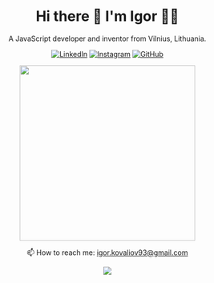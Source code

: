 <h1 align='center'>
  Hi there 👋 I'm Igor 👨‍💻
</h1>

<p align='center'>
  A JavaScript developer and inventor from Vilnius, Lithuania.
</p>

<p align='center'>
    <a href="https://www.linkedin.com/in/ikovaliov/" target="_blank"><img src="https://img.shields.io/badge/LinkedIn--_.svg?style=social&logo=linkedin" alt="LinkedIn"></a>
    <a href="https://www.instagram.com/ikovaliov_/" target="_blank"><img src="https://img.shields.io/badge/Instagram--_.svg?style=social&logo=instagram" alt="Instagram"></a>
	  <a href="https://github.com/ikovaliov/"><img src="https://img.shields.io/github/followers/ikovaliov.svg?label=GitHub&style=social" alt="GitHub"></a>
</p>

<p align='center'>
  <a href="#"><img src="https://github-readme-stats.vercel.app/api?username=ikovaliov&show_icons=true&count_private=true&theme=dark" width="350"></a>
</p>

<p align='center'>
  📫 How to reach me: <a href='mailto:igor.kovaliov93@gmail.com'>igor.kovaliov93@gmail.com</a>
</p>
<p align='center'>
  <a href="#"><img src="https://badges.pufler.dev/visits/ikovaliov/ikovaliov"></a>
</p>


